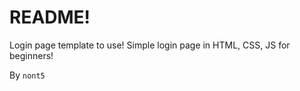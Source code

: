 # README!
Login page template to use!
Simple login page in HTML, CSS, JS for beginners!

By `nont5`
